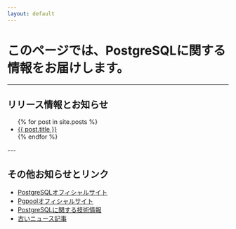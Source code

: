 ```yaml
---
layout: default
---
```


# このページでは、PostgreSQLに関する情報をお届けします。
---

## リリース情報とお知らせ

<ul>
  {% for post in site.posts %}
    <li>
      <a href="{{ post.url }}">{{ post.title }}</a>
    </li>
  {% endfor %}
</ul>
---

## その他お知らせとリンク

- [PostgreSQLオフィシャルサイト](https://www.postgresql.org)
- [Pgpoolオフィシャルサイト](https://pgpool.net)
- [PostgreSQLに関する技術情報](https://www.sraoss.co.jp/technology/postgresql/)
- [古いニュース記事](index-old.html)
